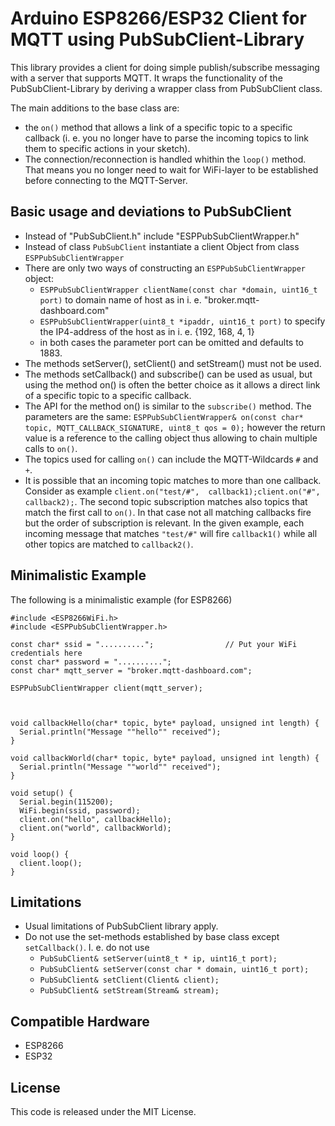 # Arduino ESP8266/ESP32 Client for MQTT using PubSubClient-Library

This library provides a client for doing simple publish/subscribe messaging with
a server that supports MQTT. It wraps the functionality of the PubSubClient-Library
by deriving a wrapper class from PubSubClient class.

The main additions to the base class are:
 * the `on()` method that allows a link of a specific topic to a specific callback (i. e. you
    no longer have to parse the incoming topics to link them to specific actions in your sketch).
 * The connection/reconnection is handled whithin the `loop()` method. That means you no longer need
    to wait for WiFi-layer to be established before connecting to the MQTT-Server. 

## Basic usage and deviations to PubSubClient

 * Instead of "PubSubClient.h" include "ESPPubSubClientWrapper.h"
 * Instead of class `PubSubClient` instantiate a client Object from class `ESPPubSubClientWrapper`
 * There are only two ways of constructing an `ESPPubSubClientWrapper` object:
	* `ESPPubSubClientWrapper clientName(const char *domain, uint16_t port)` to domain name of
	    host as in i. e. "broker.mqtt-dashboard.com"
	*  `ESPPubSubClientWrapper(uint8_t *ipaddr, uint16_t port)` to specify the IP4-address of 
		the host as in i. e. {192, 168, 4, 1}
	* in both cases the parameter port can be omitted and defaults to 1883.
 * The methods setServer(), setClient() and setStream() must not be used.
 * The methods setCallback() and subscribe() can be used as usual, but using the method on() is
   often the better choice as it allows a direct link of a specific topic to a specific callback.
 * The API for the method on() is similar to the `subscribe()` method. The parameters are the same:
	`ESPPubSubClientWrapper& on(const char* topic, MQTT_CALLBACK_SIGNATURE, uint8_t qos = 0);` however the return value is 
	a reference to the calling object thus allowing to chain multiple calls to `on()`.
 * The topics used for calling `on()` can include the MQTT-Wildcards `#` and `+`.
 * It is possible that an incoming topic matches to more than one callback. Consider as example `client.on("test/#", 
	callback1);client.on("#", callback2);`. The second topic subscription matches also topics that match the first call 
	to `on()`. In that case not all matching callbacks fire but the order of subscription is relevant. In the given example, 
    each incoming message that matches `"test/#"` will fire `callback1()` while all other topics are matched to `callback2()`.
   	
	

## Minimalistic Example

The following is a minimalistic example (for ESP8266)


```
#include <ESP8266WiFi.h>
#include <ESPPubSubClientWrapper.h>

const char* ssid = "..........";				// Put your WiFi credentials here
const char* password = "..........";
const char* mqtt_server = "broker.mqtt-dashboard.com";

ESPPubSubClientWrapper client(mqtt_server);

  
  
void callbackHello(char* topic, byte* payload, unsigned int length) {
  Serial.println("Message ""hello"" received");
}

void callbackWorld(char* topic, byte* payload, unsigned int length) {
  Serial.println("Message ""world"" received");
}

void setup() {
  Serial.begin(115200);
  WiFi.begin(ssid, password);
  client.on("hello", callbackHello);
  client.on("world", callbackWorld);  
}

void loop() {
  client.loop();
}
```


## Limitations

 * Usual limitations of PubSubClient library apply.
 * Do not use the set-methods established by base class except `setCallback()`. I. e. do not use
	* `PubSubClient& setServer(uint8_t * ip, uint16_t port);`
	* `PubSubClient& setServer(const char * domain, uint16_t port);`
	* `PubSubClient& setClient(Client& client);`
	* `PubSubClient& setStream(Stream& stream);`


## Compatible Hardware

 - ESP8266
 - ESP32

## License

This code is released under the MIT License.
